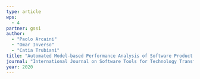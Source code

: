 ```yaml
---
type: article
wps:
  - 4
partner: gssi
author: 
  - "Paolo Arcaini"
  - "Omar Inverso"
  - "Catia Trubiani"
title: "Automated Model-based Performance Analysis of Software Product Lines under Uncertainty"
journal: "International Journal on Software Tools for Technology Transfer (STTT)"
year: 2020
---
```

